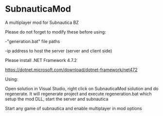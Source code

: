 # SubnauticaMod
A multiplayer mod for Subnautica BZ

Please do not forget to modify these before using:

-"generation.bat" file paths

-ip address to host the server (server and client side)



Please install .NET Framework 4.7.2

https://dotnet.microsoft.com/download/dotnet-framework/net472



Using:

Open solution in Visual Studio, right click on SubnauticaMod solution and do regenerate. It will regenerate project and execute regeneration.bat which setup the mod DLL, start the server and subnautica

Start any game of subnautica and enable multiplayer in mod options
